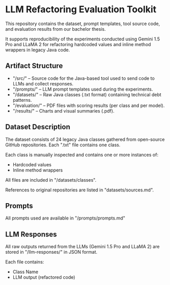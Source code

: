 # LLM Refactoring Evaluation Toolkit

This repository contains the dataset, prompt templates, tool source code, and evaluation results from 
our bachelor thesis.

It supports reproducibility of the experiments conducted using Gemini 1.5 Pro and LLaMA 2 for refactoring 
hardcoded values and inline method wrappers in legacy Java code.


## Artifact Structure
- "/src/" – Source code for the Java-based tool used to send code to LLMs and collect responses.
- "/prompts/" – LLM prompt templates used during the experiments.
- "/datasets/" – Raw Java classes (.txt format) containing technical debt patterns.
- "/evaluation/" – PDF files with scoring results (per class and per model).
- "/results/" – Charts and visual summaries (.pdf).

## Dataset Description

The dataset consists of 24 legacy Java classes gathered from open-source GitHub repositories.
Each ".txt" file contains one class.

Each class is manually inspected and contains one or more instances of:
- Hardcoded values
- Inline method wrappers

All files are included in "/datasets/classes".

References to original repositories are listed in "datasets/sources.md".

## Prompts

All prompts used are available in "/prompts/prompts.md"

## LLM Responses

All raw outputs returned from the LLMs (Gemini 1.5 Pro and LLaMA 2) are stored in "/llm-responses/" in JSON format.

Each file contains:
- Class Name
- LLM output (refactored code)

